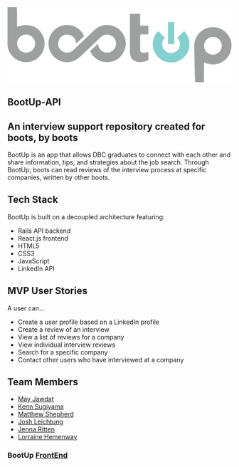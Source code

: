 ![BootUp logo](https://github.com/DBC-BootUp/BootUp-API/blob/development/BootUpLogo2.png)

## BootUp-API

## An interview support repository created for boots, by boots
BootUp is an app that allows DBC graduates to connect with each other and share information, tips, and strategies about the job search. Through BootUp, boots can read reviews of the interview process at specific companies, written by other boots.

## Tech Stack
BootUp is built on a decoupled architecture featuring:
* Rails API backend
* React.js frontend
* HTML5
* CSS3
* JavaScript
* LinkedIn API

## MVP User Stories
A user can...
* Create a user profile based on a LinkedIn profile
* Create a review of an interview
* View a list of reviews for a company
* View individual interview reviews
* Search for a specific company
* Contact other users who have interviewed at a company

## Team Members

* [May Jawdat](https://github.com/mayjawdat)
* [Kenn Sugiyama](https://github.com/KennSugiyama)
* [Matthew Shepherd](https://github.com/MatthewShepherd)
* [Josh Leichtung](https://github.com/joshleichtung)
* [Jenna Ritten](https://github.com/jritten)
* [Lorraine Hemenway](https://github.com/flash00)



### BootUp [FrontEnd](https://github.com/DBC-BootUp/BootUp-REACT-FrontEnd/)
